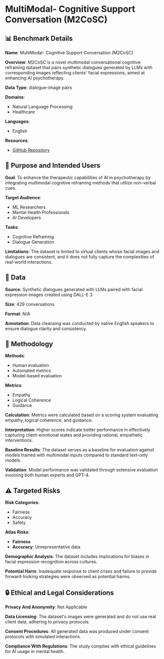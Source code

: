 # MultiModal- Cognitive Support Conversation (M2CoSC)

## 📊 Benchmark Details

**Name**: MultiModal- Cognitive Support Conversation (M2CoSC)

**Overview**: M2CoSC is a novel multimodal conversational cognitive reframing dataset that pairs synthetic dialogues generated by LLMs with corresponding images reflecting clients' facial expressions, aimed at enhancing AI psychotherapy.

**Data Type**: dialogue-image pairs

**Domains**:
- Natural Language Processing
- Healthcare

**Languages**:
- English

**Resources**:
- [GitHub Repository](https://github.com/nobel-postech/M2CoSC)

## 🎯 Purpose and Intended Users

**Goal**: To enhance the therapeutic capabilities of AI in psychotherapy by integrating multimodal cognitive reframing methods that utilize non-verbal cues.

**Target Audience**:
- ML Researchers
- Mental Health Professionals
- AI Developers

**Tasks**:
- Cognitive Reframing
- Dialogue Generation

**Limitations**: The dataset is limited to virtual clients whose facial images and dialogues are consistent, and it does not fully capture the complexities of real-world interactions.

## 💾 Data

**Source**: Synthetic dialogues generated with LLMs paired with facial expression images created using DALL-E 3.

**Size**: 429 conversations

**Format**: N/A

**Annotation**: Data cleansing was conducted by native English speakers to ensure dialogue clarity and consistency.

## 🔬 Methodology

**Methods**:
- Human evaluation
- Automated metrics
- Model-based evaluation

**Metrics**:
- Empathy
- Logical Coherence
- Guidance

**Calculation**: Metrics were calculated based on a scoring system evaluating empathy, logical coherence, and guidance.

**Interpretation**: Higher scores indicate better performance in effectively capturing client-emotional states and providing rational, empathetic interventions.

**Baseline Results**: The dataset serves as a baseline for evaluation against models trained with multimodal inputs compared to standard text-only models.

**Validation**: Model performance was validated through extensive evaluation involving both human experts and GPT-4.

## ⚠️ Targeted Risks

**Risk Categories**:
- Fairness
- Accuracy
- Safety

**Atlas Risks**:
- **Fairness**
- **Accuracy**: Unrepresentative data

**Demographic Analysis**: The dataset includes implications for biases in facial expression recognition across cultures.

**Potential Harm**: Inadequate response to client crises and failure to provide forward-looking strategies were observed as potential harms.

## 🔒 Ethical and Legal Considerations

**Privacy And Anonymity**: Not Applicable

**Data Licensing**: The dataset's images were generated and do not use real client data, adhering to privacy protocols.

**Consent Procedures**: All generated data was produced under consent protocols with simulated interactions.

**Compliance With Regulations**: The study complies with ethical guidelines for AI usage in mental health.
